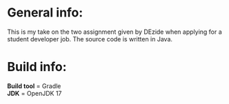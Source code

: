 # General info:
This is my take on the two assignment given by DEzide when applying for a student developer job.
The source code is written in Java.

# Build info:
**Build tool** = Gradle  
**JDK**  = OpenJDK 17

